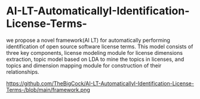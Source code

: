 # AI-LT-AutomaticallyI-Identification-License-Terms-
we propose a novel framework(AI LT) for automatically performing identification of open source software license terms. This model consists of three key components, license modeling module for license dimensions extraction, topic model based on LDA to mine the topics in licenses, and topics and dimension mapping module for construction of their relationships.

 https://github.com/TheBigCock/AI-LT-AutomaticallyI-Identification-License-Terms-/blob/main/framework.png
